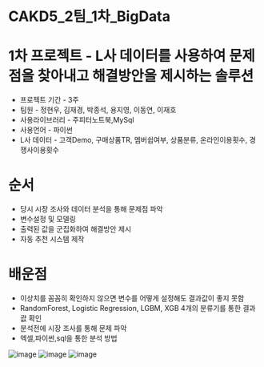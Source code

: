 # CAKD5_2팀_1차_BigData
# 1차 프로젝트 - L사 데이터를 사용하여 문제점을 찾아내고 해결방안을 제시하는 솔루션
- 프로젝트 기간 - 3주
- 팀원 - 정현우, 김재경, 박종석, 용지영, 이동연, 이재호
- 사용라이브러리 - 주피터노트북,MySql
- 사용언어 - 파이썬
- L사 데이터 - 고객Demo, 구매상품TR, 멤버쉽여부, 상품분류, 온라인이용횟수, 경쟁사이용횟수
# 순서
- 당시 시장 조사와 데이터 분석을 통해 문제점 파악
- 변수설정 및 모델링
- 출력된 값을 군집화하여 해결방안 제시
- 자동 추천 시스템 제작
# 배운점
- 이상치를 꼼꼼히 확인하지 않으면 변수를 어떻게 설정해도 결과값이 좋지 못함
- RandomForest, Logistic Regression, LGBM, XGB 4개의 분류기를 통한 결과괎 확인
- 분석전에 시장 조사를 통해 문제 파악 
- 엑셀,파이썬,sql을 통한 분석 방법

![image](https://user-images.githubusercontent.com/83449928/175809041-04d8166e-77e3-4ae2-bdd8-a4a39e22ba4f.png)
![image](https://user-images.githubusercontent.com/83449928/175809079-fe562de2-4d12-4bdf-820b-7bf81dd2c944.png)
![image](https://user-images.githubusercontent.com/83449928/175809083-d6d194fd-c4ee-463c-9a83-18db0688c401.png)

